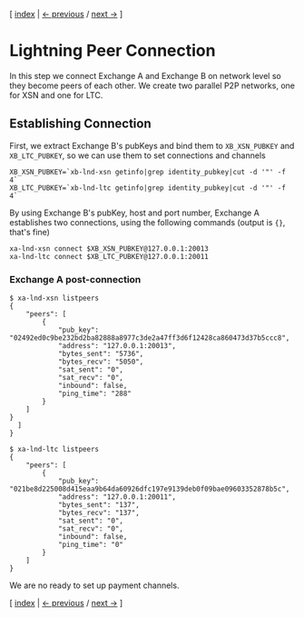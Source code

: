 [ [index](/instructions/README.md) | [<- previous](/instructions/LIGHTNING-01-peers.md) / [next ->](/instructions/LIGHTNING-03-channels.md) ]

# Lightning Peer Connection
In this step we connect Exchange A and Exchange B on network level so they become peers of each other. We create two parallel P2P networks, one for XSN and one for LTC.    

## Establishing Connection
First, we extract Exchange B's pubKeys and bind them to `XB_XSN_PUBKEY` and `XB_LTC_PUBKEY`, so we can use them to set connections and channels

```shell
XB_XSN_PUBKEY=`xb-lnd-xsn getinfo|grep identity_pubkey|cut -d '"' -f 4`
XB_LTC_PUBKEY=`xb-lnd-ltc getinfo|grep identity_pubkey|cut -d '"' -f 4`
```


By using Exchange B's pubKey, host and port number, Exchange A establishes two connections, using the following commands (output is `{}`, that's fine)

```shell
xa-lnd-xsn connect $XB_XSN_PUBKEY@127.0.0.1:20013
xa-lnd-ltc connect $XB_LTC_PUBKEY@127.0.0.1:20011
```

### Exchange A post-connection
```shell
$ xa-lnd-xsn listpeers
{
    "peers": [
        {
            "pub_key": "02492ed0c9be232bd2ba82888a8977c3de2a47ff3d6f12428ca860473d37b5ccc8",
            "address": "127.0.0.1:20013",
            "bytes_sent": "5736",
            "bytes_recv": "5050",
            "sat_sent": "0",
            "sat_recv": "0",
            "inbound": false,
            "ping_time": "288"
        }
    ]
}
  ]
}

$ xa-lnd-ltc listpeers
{
    "peers": [
        {
            "pub_key": "021be8d225008d415eaa9b64da60926dfc197e9139deb0f09bae09603352878b5c",
            "address": "127.0.0.1:20011",
            "bytes_sent": "137",
            "bytes_recv": "137",
            "sat_sent": "0",
            "sat_recv": "0",
            "inbound": false,
            "ping_time": "0"
        }
    ]
}

```

We are no ready to set up payment channels. 

[ [index](/instructions/README.md) | [<- previous](/instructions/LIGHTNING-01-peers.md) / [next ->](/instructions/LIGHTNING-03-channels.md) ]
